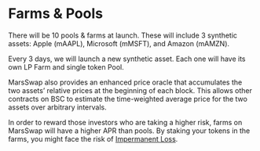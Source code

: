 # Farms & Pools

There will be 10 pools & farms at launch. These will include 3 synthetic assets: Apple \(mAAPL\), Microsoft \(mMSFT\), and Amazon \(mAMZN\).

Every 3 days, we will launch a new synthetic asset. Each one will have its own LP Farm and single token Pool.

MarsSwap also provides an enhanced price oracle that accumulates the two assets’ relative prices at the beginning of each block. This allows other contracts on BSC to estimate the time-weighted average price for the two assets over arbitrary intervals.

In order to reward those investors who are taking a higher risk, farms on MarsSwap will have a higher APR than pools. By staking your tokens in the farms, you might face the risk of [Impermanent Loss](https://academy.binance.com/en/articles/impermanent-loss-explained).

